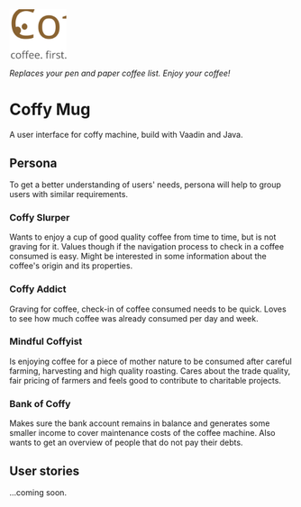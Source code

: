 <img src="https://raw.githubusercontent.com/sven1103/coffy-machine/refs/heads/main/assets/logo/coffy_logo_dark_bg.svg" alt="coffy logo" width="20%"/>

_Replaces your pen and paper coffee list. Enjoy your coffee!_

# Coffy Mug

A user interface for coffy machine, build with Vaadin and Java.

## Persona

To get a better understanding of users' needs, persona will help to group users with similar
requirements.

### Coffy Slurper

Wants to enjoy a cup of good quality coffee from time to time, but is not graving for it. Values
though
if the navigation process to check in a coffee consumed is easy.
Might be interested in some information about the coffee's origin and its properties.

### Coffy Addict

Graving for coffee, check-in of coffee consumed needs to be quick. Loves to see how much coffee
was already consumed per day and week.

### Mindful Coffyist

Is enjoying coffee for a piece of mother nature to be consumed after careful farming, harvesting and 
high quality roasting. Cares about the trade quality, fair pricing of farmers and feels good to contribute 
to charitable projects.

### Bank of Coffy
Makes sure the bank account remains in balance and generates some smaller income to cover maintenance costs
of the coffee machine. Also wants to get an overview of people that do not pay their debts.

## User stories
...coming soon.
